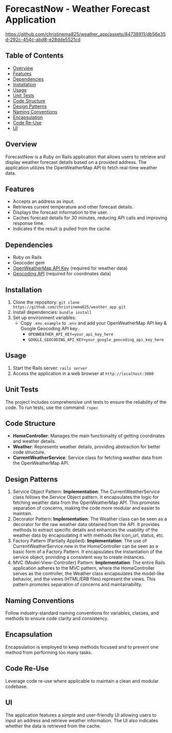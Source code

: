 # ForecastNow - Weather Forecast Application

https://github.com/christinema825/weather_app/assets/84738911/db56e35d-292c-454c-abd8-e28dde5521cd

## Table of Contents
- [Overview](#overview)
- [Features](#features)
- [Dependencies](#dependencies)
- [Installation](#installation)
- [Usage](#usage)
- [Unit Tests](#unit-tests)
- [Code Structure](#code-structure)
- [Design Patterns](#design-patterns)
- [Naming Conventions](#naming-conventions)
- [Encapsulation](#encapsulation)
- [Code Re-Use](#code-re-use)
- [UI](#ui)

## Overview
ForecastNow is a Ruby on Rails application that allows users to retrieve and display weather forecast details based on a provided address. The application utilizes the OpenWeatherMap API to fetch real-time weather data.

## Features
- Accepts an address as input.
- Retrieves current temperature and other forecast details.
- Displays the forecast information to the user.
- Caches forecast details for 30 minutes, reducing API calls and improving response time.
- Indicates if the result is pulled from the cache.

## Dependencies
- Ruby on Rails
- Geocoder gem
- [OpenWeatherMap API Key](https://openweathermap.org/appid) (required for weather data)
- [Geocoding API](https://developers.google.com/maps/documentation/geocoding/get-api-key) (required for coordinates data)

## Installation
1. Clone the repository: `git clone https://github.com/christinema825/weather_app.git`
2. Install dependencies: `bundle install`
3. Set up environment variables:
   - Copy `.env.example` to `.env` and add your OpenWeatherMap API key & Google Geocoding API key .
        - `OPENWEATHER_API_KEY=your_api_key_here`
        - `GOOGLE_GEOCODING_API_KEY=your_google_geocoding_api_key_here`

## Usage
1. Start the Rails server: `rails server`
2. Access the application in a web browser at `http://localhost:3000`

## Unit Tests
The project includes comprehensive unit tests to ensure the reliability of the code. To run tests, use the command: `rspec`

## Code Structure
- **HomeController**: Manages the main functionality of getting coordinates and weather details.
- **Weather**: Represents weather details, providing abstraction for better code structure.
- **CurrentWeatherService**: Service class for fetching weather data from the OpenWeatherMap API.

## Design Patterns
1. Service Object Pattern:
**Implementation**: The CurrentWeatherService class follows the Service Object pattern. It encapsulates the logic for fetching weather data from the OpenWeatherMap API. This promotes separation of concerns, making the code more modular and easier to maintain.
2. Decorator Pattern:
**Implementation**: The Weather class can be seen as a decorator for the raw weather data obtained from the API. It provides methods to extract specific details and enhances the usability of the weather data by encapsulating it with methods like icon_url, status, etc.
3. Factory Pattern (Partially Applied):
**Implementation**: The use of CurrentWeatherService.new in the HomeController can be seen as a basic form of a Factory Pattern. It encapsulates the instantiation of the service object, providing a consistent way to create instances.
4. MVC (Model-View-Controller) Pattern:
**Implementation**: The entire Rails application adheres to the MVC pattern, where the HomeController serves as the controller, the Weather class encapsulates the model-like behavior, and the views (HTML/ERB files) represent the views. This pattern promotes separation of concerns and maintainability.

## Naming Conventions
Follow industry-standard naming conventions for variables, classes, and methods to ensure code clarity and consistency.

## Encapsulation
Encapsulation is employed to keep methods focused and to prevent one method from performing too many tasks.

## Code Re-Use
Leverage code re-use where applicable to maintain a clean and modular codebase.

## UI
The application features a simple and user-friendly UI allowing users to input an address and retrieve weather information. The UI also indicates whether the data is retrieved from the cache.


